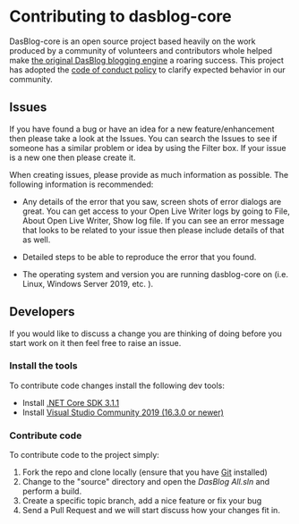 # Contributing to dasblog-core
DasBlog-core  is an open source project based heavily on the  work produced by a community of volunteers and contributors whole helped make [the original DasBlog blogging engine](https://github.com/shanselman/dasblog) a roaring success. This project has adopted the [code of conduct policy](https://github.com/poppastring/dasblog-core/blob/main/CODE_OF_CONDUCT.md) to clarify expected behavior in our community.


## Issues
If you have found a bug or have an idea for a new feature/enhancement then please take a look at the Issues. You can search the Issues to see if someone has a similar problem or idea by using the Filter box. If your issue is a new one then please create it.

When creating issues, please provide as much information as possible.  The following information is recommended:
 - Any details of the error that you saw, screen shots of error dialogs are great. You can get access to your Open Live Writer logs by going to File, About Open Live Writer, Show log file.    If you can see an error message that looks to be related to your issue then please include details of that as well.

 - Detailed steps to be able to reproduce the error that you found.
 
 - The operating system and version you are running dasblog-core on (i.e. Linux, Windows Server 2019, etc. ).


## Developers
If you would like to discuss a change you are thinking of doing before you start work on it then feel free to raise an issue.

### Install the tools
To contribute code changes install the following dev tools:

- Install [.NET Core SDK 3.1.1](https://dotnet.microsoft.com/download/dotnet-core/thank-you/runtime-aspnetcore-3.1.1-windows-x64-installer)
- Install [Visual Studio Community 2019 (16.3.0 or newer)](https://visualstudio.microsoft.com/thank-you-downloading-visual-studio/?sku=Community&rel=16)

### Contribute code
To contribute code to the project simply:
  1. Fork the repo and clone locally (ensure that you have [Git](https://git-scm.com/downloads) installed)
  2. Change to the "source" directory and open the *DasBlog All.sln* and perform a build.
  3. Create a specific topic branch, add a nice feature or fix your bug
  4. Send a Pull Request and we will start discuss how your changes fit in.
